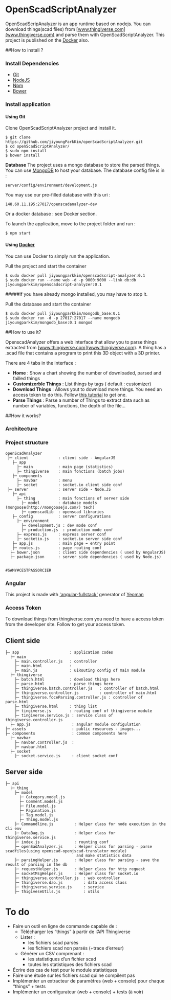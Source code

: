 OpenScadScriptAnalyzer
===
OpenScadScripAnalyzer is an app runtime based on nodejs. You can download things(scad files) from [www.thingiverse.com](www.thingiverse.com) and parse them with OpenScadScriptAnalyzer. This project is published on the [Docker](https://www.docker.com/) also.

##How to install ?

### Install Dependencies

* [Git](http://git-scm.com/) 
* [NodeJS](http://nodejs.org/) 
* [Npm](https://www.npmjs.org/) 
* [Bower](http://bower.io/)

### Install application

#### Using Git
Clone OpenScadScriptAnalyzer project and install it.

	$ git clone https://github.com/jiyoungParkKim/openScadScriptAnalyzer.git
	$ cd openScadScriptAnalyzer/
	$ sudo npm install
	$ bower install

**Database**
The project uses a mongo database to store the parsed things.
You can use [MongoDB](http://www.mongodb.org/) to host your database.
The database config file is in :

	server/config/environment/development.js

You may use our pre-filled database with this uri :
	
	148.60.11.195:27017/openscadanalyzer-dev

Or a docker database : see Docker section.

To launch the application, move to the project folder and run :

	$ npm start

#### Using [Docker](https://docs.docker.com/)
You can use Docker to simply run the application.

Pull the project and start the container

	$ sudo docker pull jiyoungparkkim/openscadscript-analyzer:0.1
	$ sudo docker run --name web -d -p 9000:9000 --link db:db jiyoungparkkim/openscadscript-analyzer:0.1
#####If you have already mongo installed, you may have to stop it.

Pull the database and start the container

	$ sudo docker pull jiyoungparkkim/mongodb_base:0.1
	$ sudo docker run -d -p 27017:27017 --name mongodb jiyoungparkkim/mongodb_base:0.1 mongod

##How to use it?

OpenscadAnalyzer offers a web interface that allow you to parse things extracted from [www.thingiverse.com](www.thingiverse.com).
A thing has a .scad file that contains a program to print this 3D object with a 3D printer.

There are 4 tabs in the interface :

* **Home** : Show a chart showing the number of downloaded, parsed and failled things
* **Customizerble Things** : List things by tags ( default : customizer)
* **Download Things** : Allows yout to download more things. You need an access token to do this. Follow [this tutorial](http://www.thingiverse.com/developers/getting-started) to get one.
* **Parse Things** : Parse a number of Things to extract data such as number of variables, functions, the depth of the file...

##How it works?

### Architecture

### Project structure 


    openScadAnalyzer
     ├─ client             : client side - AngularJS
       ├─ app
         ├─ main           : main page (statistics)
         ├─ thingiverse    : main fonctions (batch jobs)
       ├─ components
         ├─ navbar         : menu
         ├─ socket         : socket.io client side conf
     ├─ server             : server side - Node.JS
       ├─ api
         ├─ thing          : main fonctions of server side
           ├─ model        : database models (mongoose(http://mongoosejs.com/) tech)
           ├─ openscadLib  : openscad libraries
       ├─ config           : server configurations
         ├─ environment    
           ├─ development.js : dev mode conf
           ├─ production.js  : production mode conf
         ├─ express.js     : express server conf
         ├─ socketio.js    : socket.io server side conf
       ├─ app.js           : main page ← entry point
       ├─ routes.js        : page routing conf 
      ├─ bower.json        : client side dependencies ( used by AngularJS)
      ├─ package.json      : server side dependencies ( used by Node.js)


	#SAMY#CESTPASSORCIER

### Angular

This project is made with ['angular-fullstack'](https://github.com/DaftMonk/generator-angular-fullstack) generator of [Yeoman](http://yeoman.io/)

### Access Token

To download things from thingiverse.com you need to have a access token from the developer site.
Follow  to get your access token.



## Client side

    ├─ app                      : application codes
      ├─ main
        ├─ main.controller.js   : controller
        ├─ main.html            :
        ├─ main.js              : uiRouting config of main module
      ├─ thingiverse           
        ├─ batch.html           : download things here
        ├─ parse.html           : parse things here
        ├─ thingiverse.batch.controller.js   : controller of batch.html
        ├─ thingiverse.controller.js         : controller of main.html
        ├─ thingiverse.foceParsing.controller.js : controller of parse.html
        ├─ thingiverse.html     : thing list
        ├─ tingiverse.js        : routing conf of thingiverse module
        ├─ tingiverse.service.js : service class of thingiverse.controller.js
      ├─ app.js                  : angular module configulation
    ├─ assets                    : public resources - images...
    ├─ components                : common components here
      ├─ navbar                  
        ├─ navbar.controller.js  : 
        ├─ navbar.html
      ├─ socket
        ├─ socket.service.js     : client socket conf

## Server side 

    ├─ api
      ├─ thing
        ├─ model
          ├─ Category.model.js
          ├─ Comment.model.js
          ├─ File.model.js
          ├─ Pagination.js
          ├─ Tag.model.js
          ├─ Thing.model.js
        ├─ Commandline.js         : Helper class for node execution in the Cli env
        ├─ DataBag.js             : Helper class for thingiverse.service.js
        ├─ index.js               : rounting conf
        ├─ openSadAnalyzer.js     : Helper class for parsing - parse scadfiles(using openscad-openjscad-translator module) 
                                   and make statistics data 
        ├─ parsingHelper.js       : Helper class for parsing - save the result of parsing in the db
        ├─ requestHelper.js       : Helper class for http request
        ├─ socketMsgHelper.js     : Helper class for socket.io
        ├─ thingiverse.controller.js  : web controller
        ├─ thingiverse.dao.js         : data access class
        ├─ thingiverse.service.js     : service 
        ├─ thigiveseUtils.js          : utils

# To do

* Faire un outil en ligne de commande capable de :
  * Télécharger les “things” à partir de l’API Thingiverse 
  * Lister :
    * les fichiers scad parsés 
    * les fichiers scad non parsés (+trace d’erreur)
  * Générer un CSV comprenant :
    * les statistiques d’un fichier scad
    * toutes les statistiques des fichiers scad
* Écrire des cas de test pour le module statistiques
* Faire une étude sur les fichiers scad qui ne compilent pas
* Implémenter un extracteur de paramètres (web + console) pour chaque “things” + tests
* Implémenter un configurateur (web + console) + tests (à voir)
